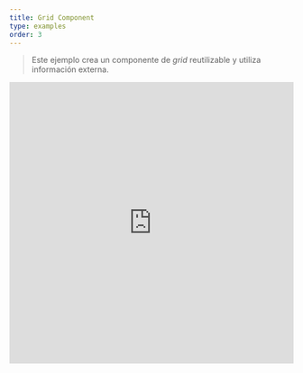 ```yaml
---
title: Grid Component
type: examples
order: 3
---
```


> Este ejemplo crea un componente de *grid* reutilizable y utiliza información externa.

<iframe width="100%" height="500" src="https://jsfiddle.net/yyx990803/xkkbfL3L/embedded/result,html,js,css" allowfullscreen="allowfullscreen" frameborder="0"></iframe>
